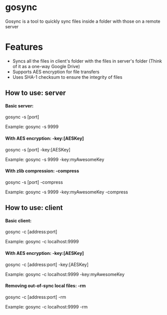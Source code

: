 # gosync
Gosync is a tool to quickly sync files inside a folder with those on a remote server


# Features
- Syncs all the files in client's folder with the files in server's folder (Think of it as a one-way Google Drive)
- Supports AES encryption for file transfers
- Uses SHA-1 checksum to ensure the integrity of files


## How to use: server
#### Basic server:
gosync -s [port]

Example: gosync -s 9999

#### With AES encryption: -key:[AESKey]
gosync -s [port] -key:[AESKey]

Example: gosync -s 9999 -key:myAwesomeKey

#### With zlib compression: -compress
gosync -s [port] -compress

Example: gosync -s 9999 -key:myAwesomeKey -compress


## How to use: client
#### Basic client:
gosync -c [address:port]

Example: gosync -c localhost:9999

#### With AES encryption: -key:[AESKey]
gosync -c [address:port] -key:[AESKey]

Example: gosync -c localhost:9999 -key:myAwesomeKey

#### Removing out-of-sync local files: -rm
gosync -c [address:port] -rm

Example: gosync -c localhost:9999 -rm

